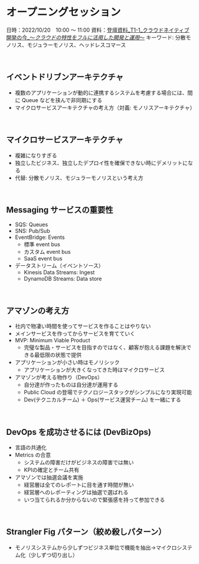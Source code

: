 # オープニングセッション

日時：2022/10/20　10:00 〜 11:00
資料：[登壇資料_T1-1_クラウドネイティブ開発の今_～_クラウドの特性をフルに活用した開発と運用_～](https://contents-s3-bucket.s3.ap-northeast-1.amazonaws.com/documents/aws/202210_MODERN_APPLICATIONS_EDITION/%E7%99%BB%E5%A3%87%E8%B3%87%E6%96%99_T1-1_%E3%82%AF%E3%83%A9%E3%82%A6%E3%83%88%E3%82%99%E3%83%8D%E3%82%A4%E3%83%86%E3%82%A3%E3%83%95%E3%82%99%E9%96%8B%E7%99%BA%E3%81%AE%E4%BB%8A_%EF%BD%9E_%E3%82%AF%E3%83%A9%E3%82%A6%E3%83%88%E3%82%99%E3%81%AE%E7%89%B9%E6%80%A7%E3%82%92%E3%83%95%E3%83%AB%E3%81%AB%E6%B4%BB%E7%94%A8%E3%81%97%E3%81%9F%E9%96%8B%E7%99%BA%E3%81%A8%E9%81%8B%E7%94%A8_%EF%BD%9E.pdf)
キーワード: 分散モノリス、モジュラーモノリス、ヘッドレスコマース

<br>

## イベントドリブンアーキテクチャ

- 複数のアプリケーションが動的に連携するシステムを考慮する場合には、間に Queue などを挟んで非同期にする
- マイクロサービスアーキテクチャの考え方（対義: モノリスアーキテクチャ）

<br>

## マイクロサービスアーキテクチャ

- 複雑になりすぎる
- 独立したビジネス、独立したデプロイ性を確保できない時にデメリットになる
- 代替: 分散モノリス、モジュラーモノリスという考え方

<br>

## Messaging サービスの重要性

- SQS: Queues
- SNS: Pub/Sub
- EventBridge: Events
    - 標準 event bus
    - カスタム event bus
    - SaaS event bus
- データストリーム（イベントソース）
    - Kinesis Data Streams: Ingest
    - DynamoDB Streams: Data store

<br>

## アマゾンの考え方

- 社内で物凄い時間を使ってサービスを作ることはやりない
- メインサービスを作ってからサービスを育てていく
- MVP: Minimum Viable Product
    - 完璧な製品・サービスを目指すのではなく、顧客が抱える課題を解決できる最低限の状態で提供
- アプリケーションが小さい時はモノリシック
    - アプリケーションが大きくなってきた時はマイクロサービス
- アマゾンが考える物作り（DevOps）
    - 自分達が作ったものは自分達が運用する
    - Public Cloud の登場でテクノロジースタックがシンプルになり実現可能
    - Dev(テクニカルチーム) ＋ Ops(サービス運営チーム) を一緒にする

<br>

## DevOps を成功させるには (DevBizOps)

- 言語の共通化
- Metrics の合意
    - システムの障害だけがビジネスの障害では無い
    - KPIの確定とチーム共有
- アマゾンでは抽選会議を実施
    - 経営層は全てのレポートに目を通す時間が無い
    - 経営層へのレポーティングは抽選で選ばれる
    - いつ当てられるか分からないので緊張感を持って参加できる

<br>

## Strangler Fig パターン（絞め殺しパターン）

- モノリスシステムから少しずつビジネス単位で機能を抽出→マイクロシステム化（少しずつ切り出し）